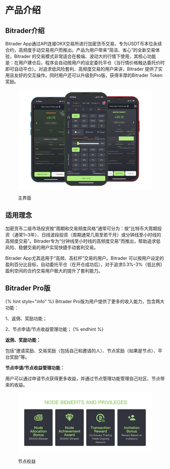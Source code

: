 # 产品介绍

## Bitrader介绍

Bitrader App通过API连接OKX交易所进行加密货币交易，专为USDT币本位永续合约，高频度手动交易用户而推出。产品为用户带来“简洁、省心”的全新交易体验，Bitrader 的交易模式非常适合在极端、波动大的行情下使用，其核心功能是：在用户建仓后，程序会自动按用户的设定委托平仓（当行情价格触达委托价时即可自动平仓）。对追求低风险套利、高频度交易的用户来讲，Bitrader 提供了实用且友好的交互操作。同时用户还可以升级到Pro版，获得丰厚的Bitrader Token奖励。

<figure><img src=".gitbook/assets/Group 47322.png" alt=""><figcaption><p>主界面</p></figcaption></figure>

## 适用理念

加密货币二级市场投资按“周期和交易频度风格”通常可分为：按“比特币大周期投资（通常1\~3年）、日线波段投资（周期通常几周至若干月）或分钟线至小时线的高频度交易”。Bitrader专为“分钟线至小时线的高频度交易”而推出，帮助追求低风险、稳健交易的用户实现快捷手动套利交易。

Bitrader App尤其适用于“高频、高杠杆”交易的用户。Bitrader 可以按用户设定的盈利百分比目标，自动委托平仓（在开仓成功后），对于追求0.3%-3%（低比例）盈利空间的合约交易用户极大的提升了套利能力。

## Bitrader Pro版

{% hint style="info" %}
Bitrader Pro版为用户提供了更多的收入能力，包含两大功能：

1、返佣、奖励功能；

2、节点申请/节点收益管理功能；
{% endhint %}

**返佣、奖励功能：**

包括“邀请奖励、交易奖励（包括自己和邀请的人）、节点奖励（如果是节点）、平台奖励”等。

**节点申请/节点收益管理功能：**

用户可以通过申请节点获得更多收益，并通过节点管理功能管理自己社区、节点带来的收益。

<figure><img src=".gitbook/assets/Group 47321.png" alt=""><figcaption><p>节点权益</p></figcaption></figure>
